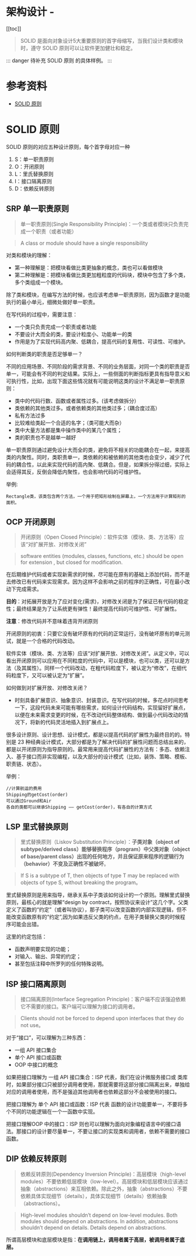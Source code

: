 # 架构设计 - 


[[toc]]

> SOLID 是面向对象设计5大重要原则的首字母缩写，当我们设计类和模块时，遵守 SOLID 原则可以让软件更加健壮和稳定。

::: danger
待补充 SOLID 原则 的具体样例。
:::

# 参考资料

* [SOLID 原则](https://blog.csdn.net/qq_37964379/article/details/113484915)

# SOLID 原则

SOLID 原则的对应五种设计原则，每个首字母对应一种

1. S：单一职责原则
2. O：开闭原则
3. L：里氏替换原则
4. I：接口隔离原则
5. D：依赖反转原则

## SRP 单一职责原则

> 单一职责原则(Single Responsibility Principle)：一个类或者模块只负责完成一个职责（或者功能）

> A class or module should have a single responsibility

对类和模块的理解：

* 第一种理解是：把模块看做比类更抽象的概念，类也可以看做模块
* 第二种理解是：把模块看做比类更加粗粒度的代码块，模块中包含了多个类，多个类组成一个模块。

除了类和模块，在编写方法的时候，也应该考虑单一职责原则，因为函数才是功能执行的最小单元，细微处做好单一职责。

在写代码的过程中，需要注意：

* 一个类只负责完成一个职责或者功能
* 不要设计大而全的类，要设计粒度小、功能单一的类
* 作用是为了实现代码高内聚、低耦合，提高代码的复用性、可读性、可维护。

如何判断类的职责是否足够单一？

不同的应用场景、不同阶段的需求背景、不同的业务层面，对同一个类的职责是否单一，可能会有不同的判定结果。实际上，一些侧面的判断指标更具有指导意义和可执行性，比如，出现下面这些情况就有可能说明这类的设计不满足单一职责原则：

* 类中的代码行数、函数或者属性过多。(该考虑做拆分）
* 类依赖的其他类过多。或者依赖类的其他类过多；（耦合度过高）
* 私有方法过多
* 比较难给类起一个合适的名字；（类可能大而杂）
* 类中大量方法都是集中操作类中的某几个属性；
* 类的职责也不是越单一越好

单一职责原则通过避免设计大而全的类，避免将不相关的功能耦合在一起，来提高类的内聚性。同时，类职责单一，类依赖的和被依赖的其他类也会变少，减少了代码的耦合性，以此来实现代码的高内聚、低耦合。但是，如果拆分得过细，实际上会适得其反，反倒会降低内聚性，也会影响代码的可维护性。

举例:

```
Rectangle类，该类包含两个方法，一个用于把矩形绘制在屏幕上，一个方法用于计算矩形的面积。
```

## OCP 开闭原则

> 开闭原则（Open Closed Principle）：软件实体（模块、类、方法等）应该“对扩展开放、对修改关闭”

> software entities (modules, classes, functions, etc.) should be open for extension , but closed for modification.

在后期维护代码或者实现新需求的时候，尽可能在原有的基础上添加代码，而不是去修改已有代码来实现需求。因为这样不会影响之前的程序的正确性，可在最小改动下完成需求。

**目的**：对拓展开放是为了应对变化(需求)，对修改关闭是为了保证已有代码的稳定性；最终结果是为了让系统更有弹性！最终提高代码的可维护性、可扩展性。

**注意**：修改代码并不意味着违背开闭原则

开闭原则的初衷：只要它没有破坏原有的代码的正常运行，没有破坏原有的单元测试，就是一个合格的代码改动。

软件实体（模块、类、方法等）应该“对扩展开放、对修改关闭”。从定义中，可以看出开闭原则可以应用在不同粒度的代码中，可以是模块，也可以类，还可以是方法（及其属性）。同样一个代码改动，在粗代码粒度下，被认定为“修改”，在细代码粒度下，又可以被认定为“扩展”。

如何做到对扩展开放、对修改关闭？

* 时刻具备扩展意识、抽象意识、封装意识。在写代码的时候，多花点时间思考一下，这段代码未来可能有哪些需求，如何设计代码结构，实现留好扩展点，以便在未来需求变更的时候，在不改动代码整体结构、做到最小代码改动的情况下，将新的代码灵活地插入到扩展点上。

很多设计原则、设计思想、设计模式，都是以提高代码的扩展性为最终目的的。特别是 23 种经典设计模式，大部分都是为了解决代码的扩展性问题而总结出来的，都是以开闭原则为指导原则的。最常用来提高代码扩展性的方法有：多态、依赖注入、基于接口而非实现编程，以及大部分的设计模式（比如，装饰、策略、模板、职责链、状态）。

举例：

```
//计算航运的费用
Shipping的getCost(order)
可以通过Ground和Air
各自的类都可以继承Shipping —— getCost(order)，有各自的计算方式
```

## LSP 里式替换原则

> 里式替换原则（Liskov Substitution Principle）：**子类对象（object of subtype/derived class）能够替换程序（program）中父类对象（object of base/parent class）出现的任何地方，并且保证原来程序的逻辑行为（behavior）不变及正确性不被破坏**。

> If S is a subtype of T, then objects of type T may be replaced with objects of type S, without breaking the program。

里式替换原则是用来指导，继承关系中子类该如何设计的一个原则。理解里式替换原则，最核心的就是理解“design by contract，按照协议来设计”这几个字。父类定义了函数的“约定”（或者叫协议），那子类可以改变函数的内部实现逻辑，但不能改变函数原有的“约定”,因为如果违反父类的约点，在用子类替换父类的时候程序可能会出错。

这里的约定包括：

* 函数声明要实现的功能；
* 对输入、输出、异常的约定；
* 甚至包括注释中所罗列的任何特殊说明。

## ISP 接口隔离原则

> 接口隔离原则(Interface Segregation Principle)：客户端不应该强迫依赖它不需要的接口。客户端可以理解为接口的调用者。

> Clients should not be forced to depend upon interfaces that they do not use。

对于“接口”，可以理解为三种东西：

* 一组 API 接口集合
* 单个 API 接口或函数
* OOP 中接口的概念

如果把接口理解为 一组 API 接口集合：ISP 代表，我们在设计微服务接口或 类库时，如果部分接口只被部分调用者使用，那就需要将这部分接口隔离出来，单独给对应的调用者使用，而不是强迫其他调用者也依赖这部分不会被使用的接口。

把接口理解为 单个 API 接口或函数：ISP 代表 函数的设计功能要单一，不要将多个不同的功能逻辑在一个一函数中实现。

把接口理解OOP 中的接口：ISP 则也可以理解为面向对象编程语言中的接口语法。那接口的设计要尽量单一，不要让接口的实现类和调用者，依赖不需要的接口函数。

## DIP 依赖反转原则

> 依赖反转原则(Dependency Inversion Principle)：高层模块（high-level modules）不要依赖低层模块（low-level）。高层模块和低层模块应该通过抽象（abstractions）来互相依赖。除此之外，抽象（abstractions）不要依赖具体实现细节（details），具体实现细节（details）依赖抽象（abstractions）。

> High-level modules shouldn’t depend on low-level modules. Both modules should depend on abstractions. In addition, abstractions shouldn’t depend on details. Details depend on abstractions.

所谓高层模块和底层模块是指：**在调用链上，调用者属于高层，被调用者属于底层。**
